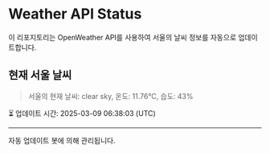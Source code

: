 
# Weather API Status

이 리포지토리는 OpenWeather API를 사용하여 서울의 날씨 정보를 자동으로 업데이트합니다.

## 현재 서울 날씨
> 서울의 현재 날씨: clear sky, 온도: 11.76°C, 습도: 43%

⏳ 업데이트 시간: 2025-03-09 06:38:03 (UTC)

---
자동 업데이트 봇에 의해 관리됩니다.
